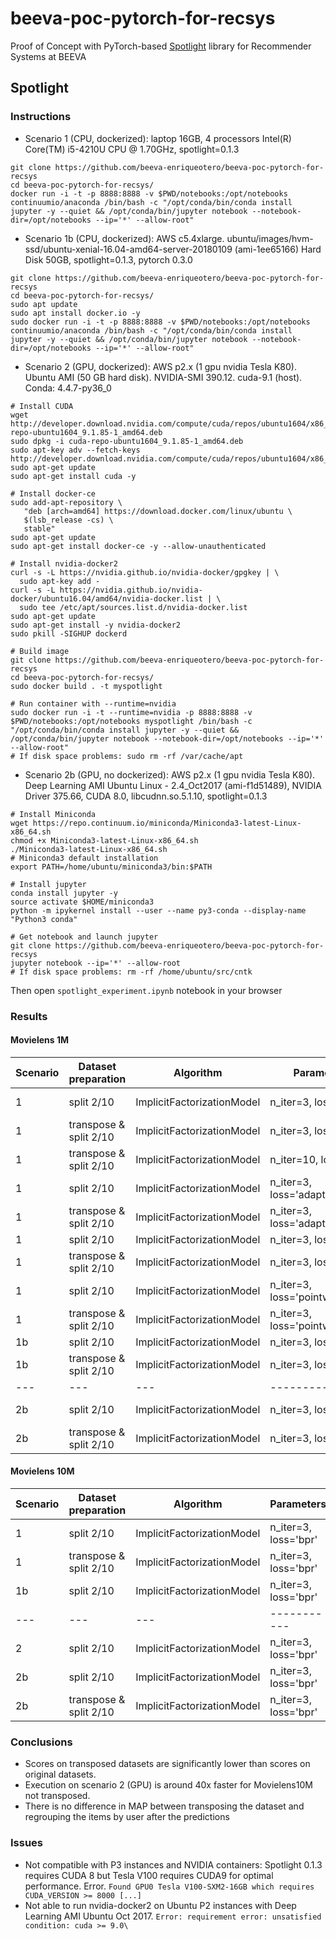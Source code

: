# beeva-poc-pytorch-for-recsys
Proof of Concept with PyTorch-based [Spotlight](https://github.com/maciejkula/spotlight) library for Recommender Systems at BEEVA

## Spotlight

### Instructions

* Scenario 1 (CPU, dockerized): laptop 16GB, 4 processors Intel(R) Core(TM) i5-4210U CPU @ 1.70GHz, spotlight=0.1.3

```
git clone https://github.com/beeva-enriqueotero/beeva-poc-pytorch-for-recsys
cd beeva-poc-pytorch-for-recsys/
docker run -i -t -p 8888:8888 -v $PWD/notebooks:/opt/notebooks continuumio/anaconda /bin/bash -c "/opt/conda/bin/conda install jupyter -y --quiet && /opt/conda/bin/jupyter notebook --notebook-dir=/opt/notebooks --ip='*' --allow-root"
```

* Scenario 1b (CPU, dockerized): AWS c5.4xlarge. ubuntu/images/hvm-ssd/ubuntu-xenial-16.04-amd64-server-20180109 (ami-1ee65166) Hard Disk 50GB, spotlight=0.1.3, pytorch 0.3.0

```
git clone https://github.com/beeva-enriqueotero/beeva-poc-pytorch-for-recsys
cd beeva-poc-pytorch-for-recsys/
sudo apt update
sudo apt install docker.io -y
sudo docker run -i -t -p 8888:8888 -v $PWD/notebooks:/opt/notebooks continuumio/anaconda /bin/bash -c "/opt/conda/bin/conda install jupyter -y --quiet && /opt/conda/bin/jupyter notebook --notebook-dir=/opt/notebooks --ip='*' --allow-root"
```

* Scenario 2 (GPU, dockerized): AWS p2.x (1 gpu nvidia Tesla K80). Ubuntu AMI (50 GB hard disk). NVIDIA-SMI 390.12. cuda-9.1 (host). Conda: 4.4.7-py36_0
```
# Install CUDA
wget http://developer.download.nvidia.com/compute/cuda/repos/ubuntu1604/x86_64/cuda-repo-ubuntu1604_9.1.85-1_amd64.deb
sudo dpkg -i cuda-repo-ubuntu1604_9.1.85-1_amd64.deb
sudo apt-key adv --fetch-keys http://developer.download.nvidia.com/compute/cuda/repos/ubuntu1604/x86_64/7fa2af80.pub
sudo apt-get update
sudo apt-get install cuda -y

# Install docker-ce
sudo add-apt-repository \
   "deb [arch=amd64] https://download.docker.com/linux/ubuntu \
   $(lsb_release -cs) \
   stable"
sudo apt-get update
sudo apt-get install docker-ce -y --allow-unauthenticated

# Install nvidia-docker2
curl -s -L https://nvidia.github.io/nvidia-docker/gpgkey | \
  sudo apt-key add -
curl -s -L https://nvidia.github.io/nvidia-docker/ubuntu16.04/amd64/nvidia-docker.list | \
  sudo tee /etc/apt/sources.list.d/nvidia-docker.list
sudo apt-get update
sudo apt-get install -y nvidia-docker2
sudo pkill -SIGHUP dockerd

# Build image
git clone https://github.com/beeva-enriqueotero/beeva-poc-pytorch-for-recsys
cd beeva-poc-pytorch-for-recsys/
sudo docker build . -t myspotlight

# Run container with --runtime=nvidia
sudo docker run -i -t --runtime=nvidia -p 8888:8888 -v $PWD/notebooks:/opt/notebooks myspotlight /bin/bash -c "/opt/conda/bin/conda install jupyter -y --quiet && /opt/conda/bin/jupyter notebook --notebook-dir=/opt/notebooks --ip='*' --allow-root"
# If disk space problems: sudo rm -rf /var/cache/apt
```
* Scenario 2b (GPU, no dockerized):  AWS p2.x (1 gpu nvidia Tesla K80). Deep Learning AMI Ubuntu Linux - 2.4_Oct2017 (ami-f1d51489), NVIDIA Driver 375.66, CUDA 8.0, libcudnn.so.5.1.10, spotlight=0.1.3
```
# Install Miniconda
wget https://repo.continuum.io/miniconda/Miniconda3-latest-Linux-x86_64.sh
chmod +x Miniconda3-latest-Linux-x86_64.sh
./Miniconda3-latest-Linux-x86_64.sh
# Miniconda3 default installation
export PATH=/home/ubuntu/miniconda3/bin:$PATH

# Install jupyter
conda install jupyter -y
source activate $HOME/miniconda3
python -m ipykernel install --user --name py3-conda --display-name "Python3 conda"

# Get notebook and launch jupyter
git clone https://github.com/beeva-enriqueotero/beeva-poc-pytorch-for-recsys
jupyter notebook --ip='*' --allow-root
# If disk space problems: rm -rf /home/ubuntu/src/cntk
```
Then open `spotlight_experiment.ipynb` notebook in your browser

### Results

#### Movielens 1M

| Scenario | Dataset preparation | Algorithm | Parameters | MAP | F1 score | training time
| --- | --- | --- | -----------| ---- | --- | ---
| 1 | split 2/10 | ImplicitFactorizationModel | n_iter=3, loss='bpr'| 0.079+-0.0005 | 0.057+-0.0005 | 60 +-1s
| 1 | transpose & split 2/10 | ImplicitFactorizationModel | n_iter=3, loss='bpr'| 0.063+-0.0005 | 0.037+-0.001 | 64.5 +-1.5s
| 1 | transpose & split 2/10 | ImplicitFactorizationModel | n_iter=10, loss='bpr'| 0.068 | 0.038 |
| 1 | split 2/10 | ImplicitFactorizationModel | n_iter=3, loss='adaptive_hinge'| 0.082 | 0.056 | 73.5s
| 1 | transpose & split 2/10 | ImplicitFactorizationModel | n_iter=3, loss='adaptive_hinge'| 0.061 | 0.031 | 79.5s
| 1 | split 2/10 | ImplicitFactorizationModel | n_iter=3, loss='hinge'| 0.063 | 0.039 | 81.7s
| 1 | transpose & split 2/10 | ImplicitFactorizationModel | n_iter=3, loss='hinge'| 0.052 | 0.024 | 73.8s
| 1 | split 2/10 | ImplicitFactorizationModel | n_iter=3, loss='pointwise'| 0.064 | 0.037 | 61.8s
| 1 | transpose & split 2/10 | ImplicitFactorizationModel | n_iter=3, loss='pointwise'| 0.051 | 0.022 | 68.9s
| 1b | split 2/10 | ImplicitFactorizationModel | n_iter=3, loss='bpr'|  0.076 | 0.054 | 30.8s
| 1b | transpose & split 2/10 | ImplicitFactorizationModel | n_iter=3, loss='bpr'| 0.066 | 0.036 | 35.3s
| --- | --- | --- | -----------| ---- | --- | ---
| 2b | split 2/10 | ImplicitFactorizationModel | n_iter=3, loss='bpr'| 0.078 +-0.001  | 0.055 +-0.002 | 19s +-0.5s
| 2b | transpose & split 2/10 | ImplicitFactorizationModel | n_iter=3, loss='bpr'| 0.064 +-0.003 | 0.037 +-0.001 | 16.5s +-0.5s 


#### Movielens 10M

| Scenario | Dataset preparation | Algorithm | Parameters | MAP | F1 score | training time
| --- | --- | --- | -----------| ---- | --- | ---
| 1 | split 2/10 | ImplicitFactorizationModel | n_iter=3, loss='bpr'| 0.076 | 0.059 | 3h33:09s
| 1 | transpose & split 2/10 | ImplicitFactorizationModel | n_iter=3, loss='bpr'| 0.040 | 0.025 |2h:39:41s
| 1b | split 2/10 | ImplicitFactorizationModel | n_iter=3, loss='bpr'| 0.077  | 0.058 | 2h44:14s
| --- | --- | --- | -----------| ---- | --- | ---
| 2 | split 2/10 | ImplicitFactorizationModel | n_iter=3, loss='bpr'| 0.077 | 0.059 | 5:20s
| 2b | split 2/10 | ImplicitFactorizationModel | n_iter=3, loss='bpr'| 0.077 +-0.001 | 0.059 +-0.001 | 5:08.5s +-0.5s
| 2b | transpose & split 2/10 | ImplicitFactorizationModel | n_iter=3, loss='bpr'| 0.038+-0.002 | 0.023+-0.002 | 5:05.5s +-0.5s

### Conclusions
* Scores on transposed datasets are significantly lower than scores on original datasets.
* Execution on scenario 2 (GPU) is around 40x faster for Movielens10M not transposed.
* There is no difference in MAP between transposing the dataset and regrouping the items by user after the predictions

### Issues
* Not compatible with P3 instances and NVIDIA containers: Spotlight 0.1.3 requires CUDA 8 but Tesla V100 requires CUDA9 for optimal performance. Error. `Found GPU0 Tesla V100-SXM2-16GB which requires CUDA_VERSION >= 8000 [...]`
* Not able to run nvidia-docker2 on Ubuntu P2 instances with Deep Learning AMI Ubuntu Oct 2017. `Error: requirement error: unsatisfied condition: cuda >= 9.0\`

